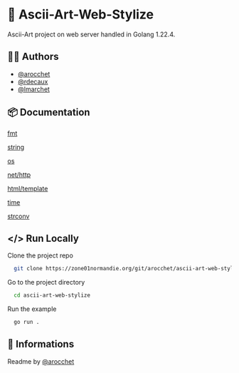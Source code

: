 
# 📜 Ascii-Art-Web-Stylize

Ascii-Art project on web server handled in Golang 1.22.4.


## ✍🏼 Authors

- [@arocchet](https://zone01normandie.org/git/arocchet/)
- [@rdecaux](https://zone01normandie.org/git/rdecaux/)
- [@lmarchet](https://zone01normandie.org/git/lmarchet/)


## 📦 Documentation

[fmt](https://pkg.go.dev/fmt)

[string](https://pkg.go.dev/strings)

[os](https://pkg.go.dev/os)

[net/http](https://pkg.go.dev/net/http)

[html/template](https://pkg.go.dev/html/template)

[time](https://pkg.go.dev/time)

[strconv](https://pkg.go.dev/strconv)


## </> Run Locally

Clone the project repo

```bash
  git clone https://zone01normandie.org/git/arocchet/ascii-art-web-stylize
```

Go to the project directory

```bash
  cd ascii-art-web-stylize
```

Run the example

```bash
  go run .
```

## 📃 Informations

Readme by [@arocchet](https://zone01normandie.org/git/arocchet/)

